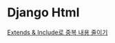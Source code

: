 # Django Html

[Extends & Include로 중복 내용 줄이기](Django%20Html%209e8dfbd38b524a91a1ff705d3f9ceb62/Extends%20&%20Include%E1%84%85%E1%85%A9%20%E1%84%8C%E1%85%AE%E1%86%BC%E1%84%87%E1%85%A9%E1%86%A8%20%E1%84%82%E1%85%A2%E1%84%8B%E1%85%AD%E1%86%BC%20%E1%84%8C%E1%85%AE%E1%86%AF%E1%84%8B%E1%85%B5%E1%84%80%E1%85%B5%200cde018d8394407992308382c5d252ad.md)